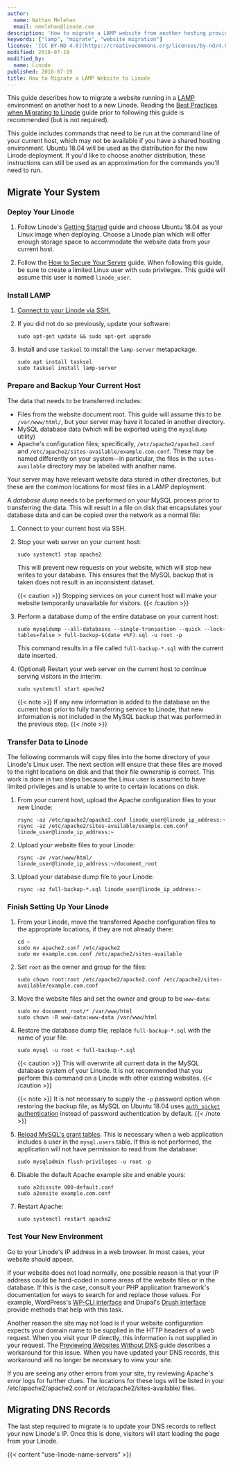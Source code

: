 ```yaml
---
author:
  name: Nathan Melehan
  email: nmelehan@linode.com
description: 'How to migrate a LAMP website from another hosting provider to Linode.'
keywords: ["lamp", "migrate", "website migration"]
license: '[CC BY-ND 4.0](https://creativecommons.org/licenses/by-nd/4.0)'
modified: 2018-07-19
modified_by:
  name: Linode
published: 2018-07-19
title: How to Migrate a LAMP Website to Linode
---
```


This guide describes how to migrate a website running in a [LAMP](/docs/web-servers/lamp/install-lamp-stack-on-ubuntu-18-04/#what-is-a-lamp-stack) environment on another host to a new Linode. Reading the [Best Practices when Migrating to Linode](/docs/platform/migrate-to-linode/best-practices-when-migrating-to-linode/) guide prior to following this guide is recommended (but is not required).

This guide includes commands that need to be run at the command line of your current host, which may not be available if you have a shared hosting environment. Ubuntu 18.04 will be used as the distribution for the new Linode deployment. If you'd like to choose another distribution, these instructions can still be used as an approximation for the commands you'll need to run.

## Migrate Your System

### Deploy Your Linode

1.  Follow Linode's [Getting Started](/docs/getting-started/) guide and choose Ubuntu 18.04 as your Linux image when deploying. Choose a Linode plan which will offer enough storage space to accommodate the website data from your current host.

1.  Follow the [How to Secure Your Server](/docs/security/securing-your-server/) guide. When following this guide, be sure to create a limited Linux user with `sudo` privileges. This guide will assume this user is named `linode_user`.

### Install LAMP

1.  [Connect to your Linode via SSH.](/docs/getting-started/#connect-to-your-linode-via-ssh)

1.  If you did not do so previously, update your software:

        sudo apt-get update && sudo apt-get upgrade

1.  Install and use `tasksel` to install the `lamp-server` metapackage.

        sudo apt install tasksel
        sudo tasksel install lamp-server

### Prepare and Backup Your Current Host

The data that needs to be transferred includes:

-   Files from the website document root. This guide will assume this to be `/var/www/html/`, but your server may have it located in another directory.
-   MySQL database data (which will be exported using the `mysqldump` utility)
-   Apache's configuration files; specifically, `/etc/apache2/apache2.conf` and `/etc/apache2/sites-available/example.com.conf`. These may be named differently on your system--in particular, the files in the `sites-available` directory may be labelled with another name.

Your server may have relevant website data stored in other directories, but these are the common locations for most files in a LAMP deployment.

A *database dump* needs to be performed on your MySQL process prior to transferring the data. This will result in a file on disk that encapsulates your database data and can be copied over the network as a normal file:

1.  Connect to your current host via SSH.

1.  Stop your web server on your current host:

        sudo systemctl stop apache2

    This will prevent new requests on your website, which will stop new writes to your database. This ensures that the MySQL backup that is taken does not result in an inconsistent dataset.

    {{< caution >}}
Stopping services on your current host will make your website temporarily unavailable for visitors.
{{< /caution >}}

1.  Perform a database dump of the entire database on your current host:

        sudo mysqldump --all-databases --single-transaction --quick --lock-tables=false > full-backup-$(date +%F).sql -u root -p

    This command results in a file called `full-backup-*.sql` with the current date inserted.

1.  (Optional) Restart your web server on the current host to continue serving visitors in the interim:

        sudo systemctl start apache2

    {{< note >}}
If any new information is added to the database on the current host prior to fully transferring service to Linode, that new information is not included in the MySQL backup that was performed in the previous step.
{{< /note >}}

### Transfer Data to Linode

The following commands will copy files into the home directory of your Linode's Linux user. The next section will ensure that these files are moved to the right locations on disk and that their file ownership is correct. This work is done in two steps because the Linux user is assumed to have limited privileges and is unable to write to certain locations on disk.

1.  From your current host, upload the Apache configuration files to your new Linode:

        rsync -az /etc/apache2/apache2.conf linode_user@linode_ip_address:~
        rsync -az /etc/apache2/sites-available/example.com.conf linode_user@linode_ip_address:~

1.  Upload your website files to your Linode:

        rsync -av /var/www/html/ linode_user@linode_ip_address:~/document_root

1.  Upload your database dump file to your Linode:

        rsync -az full-backup-*.sql linode_user@linode_ip_address:~

### Finish Setting Up Your Linode

1.  From your Linode, move the transferred Apache configuration files to the appropriate locations, if they are not already there:

        cd ~
        sudo mv apache2.conf /etc/apache2
        sudo mv example.com.conf /etc/apache2/sites-available

1.  Set `root` as the owner and group for the files:

        sudo chown root:root /etc/apache2/apache2.conf /etc/apache2/sites-available/example.com.conf

1.  Move the website files and set the owner and group to be `www-data`:

        sudo mv document_root/* /var/www/html
        sudo chown -R www-data:www-data /var/www/html

1.  Restore the database dump file; replace `full-backup-*.sql` with the name of your file:

        sudo mysql -u root < full-backup-*.sql

    {{< caution >}}
This will overwrite all current data in the MySQL database system of your Linode. It is not recommended that you perform this command on a Linode with other existing websites.
{{< /caution >}}

    {{< note >}}
It is not necessary to supply the `-p` password option when restoring the backup file, as MySQL on Ubuntu 18.04 uses [`auth_socket` authentication](/docs/web-servers/lamp/install-lamp-stack-on-ubuntu-18-04/#mysql) instead of password authentication by default.
{{< /note >}}

1.  [Reload MySQL's grant tables](https://dev.mysql.com/doc/refman/8.0/en/privilege-changes.html). This is necessary when a web application includes a user in the `mysql.users` table. If this is not performed, the application will not have permission to read from the database:

        sudo mysqladmin flush-privileges -u root -p

1.  Disable the default Apache example site and enable yours:

        sudo a2dissite 000-default.conf
        sudo a2ensite example.com.conf

1.  Restart Apache:

        sudo systemctl restart apache2

### Test Your New Environment

Go to your Linode's IP address in a web browser. In most cases, your website should appear.

If your website does not load normally, one possible reason is that your IP address could be hard-coded in some areas of the website files or in the database. If this is the case, consult your PHP application framework's documentation for ways to search for and replace those values. For example, WordPress's [WP-CLI interface](https://developer.wordpress.org/cli/commands/search-replace/) and Drupal's [Drush interface](https://www.drupal.org/project/sar) provide methods that help with this task.

Another reason the site may not load is if your website configuration expects your domain name to be supplied in the HTTP headers of a web request. When you visit your IP directly, this information is not supplied in your request. The [Previewing Websites Without DNS](https://www.linode.com/docs/networking/dns/previewing-websites-without-dns/) guide describes a workaround for this issue. When you have updated your DNS records, this workaround will no longer be necessary to view your site.

If you are seeing any other errors from your site, try reviewing Apache's error logs for further clues. The locations for these logs will be listed in your /etc/apache2/apache2.conf or /etc/apache2/sites-available/ files.

## Migrating DNS Records

The last step required to migrate is to update your DNS records to reflect your new Linode's IP. Once this is done, visitors will start loading the page from your Linode.

{{< content "use-linode-name-servers" >}}